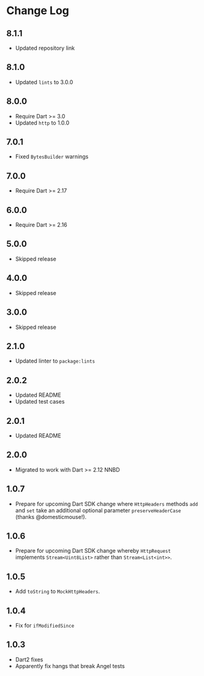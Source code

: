 # Change Log

## 8.1.1

* Updated repository link

## 8.1.0

* Updated `lints` to 3.0.0

## 8.0.0

* Require Dart >= 3.0
* Updated `http` to 1.0.0

## 7.0.1

* Fixed `BytesBuilder` warnings

## 7.0.0

* Require Dart >= 2.17

## 6.0.0

* Require Dart >= 2.16

## 5.0.0

* Skipped release

## 4.0.0

* Skipped release

## 3.0.0

* Skipped release

## 2.1.0

* Updated linter to `package:lints`

## 2.0.2

* Updated README
* Updated test cases

## 2.0.1

* Updated README

## 2.0.0

* Migrated to work with Dart >= 2.12 NNBD

## 1.0.7

* Prepare for upcoming Dart SDK change where `HttpHeaders` methods
`add` and `set` take an additional optional parameter `preserveHeaderCase` (thanks @domesticmouse!).

## 1.0.6

* Prepare for upcoming Dart SDK change whereby `HttpRequest` implements
  `Stream<Uint8List>` rather than `Stream<List<int>>`.

## 1.0.5

* Add `toString` to `MockHttpHeaders`.

## 1.0.4

* Fix for `ifModifiedSince`

## 1.0.3

* Dart2 fixes
* Apparently fix hangs that break Angel tests

